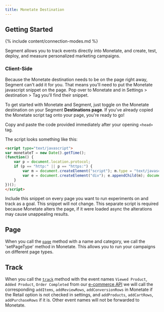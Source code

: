 ```yaml
---
title: Monetate Destination
---
```


## Getting Started

{% include content/connection-modes.md %}

Segment allows you to track events directly into Monetate, and create, test, deploy, and measure personalized marketing campaigns.

### Client-Side

Because the Monetate destination needs to be on the page right away, Segment can't add it for you. That means you'll need to put the Monetate javascript snippet on the page. Pop over to Monetate and in Settings > destination > Tag you'll find their snippet.

To get started with Monetate and Segment, just toggle on the Monetate destination on your Segment **Destinations page**. If you've already copied the Monetate script tag onto your page, you're ready to go!

 Copy and paste the code provided immediately after your opening `<head>` tag.

The script looks something like this:

```html
<script type="text/javascript">
var monetateT = new Date().getTime();
(function() {
    var p = document.location.protocol;
    if (p == "http:" || p == "https:") {
        var m = document.createElement("script"); m.type = "text/javascript"; m.src = (p == "https:" ? "https://s" : "http://") + "e.monetate.net/js/2/[siteId]/p/[domain]/entry.js";
        var e = document.createElement("div"); e.appendChild(m); document.write(e.innerHTML);
    }
})();
</script>
```

Include this snippet on every page you want to run experiments on and track as a goal. This snippet will not change. This separate script is required because Monetate alters the page, if it were loaded async the alterations may cause unappealing results.

## Page

When you call the [`page`](/docs/connections/spec/page/) method with a name and category, we call the 'setPageType' method in Monetate. This allows you to run your campaigns on different page types.

## Track

When you call the [`track`](/docs/connections/spec/track/) method with the event names `Viewed Product`, `Added Product`, `Order Completed` from our [e-commerce API](/docs/connections/spec/ecommerce/v2/) we will call the corresponding `addItems`, `addReviewRows`, `addConversionRows` in Monetate if the Retail option is not checked in settings, and `addProducts`, `addCartRows`, `addPurchaseRows` if it is. Other event names will not be forwarded to Monetate.
